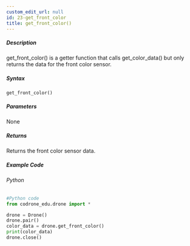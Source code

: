 ```yaml
---
custom_edit_url: null
id: 23-get_front_color
title: get_front_color()
---
```


##### Description

get_front_color() is a getter function that calls get_color_data() but only returns the data for the front color sensor.

##### Syntax
```get_front_color()```<br />


##### Parameters

None

##### Returns

Returns the front color sensor data.

##### Example Code
###### Python
```python
#Python code
from codrone_edu.drone import *

drone = Drone()
drone.pair()
color_data = drone.get_front_color()
print(color_data)
drone.close()
```